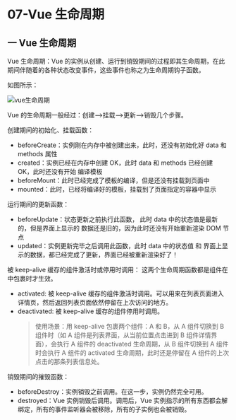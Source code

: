 # 07-Vue 生命周期

## 一 Vue 生命周期

Vue 生命周期：Vue 的实例从创建、运行到销毁期间的过程即其生命周期，在此期间伴随着的各种状态改变事件，这些事件也称之为生命周期钩子函数。

如图所示：

![vue生命周期](../images/mvvm/vue-lifecycle.jpg)

Vue 的生命周期一般经过：创建-->挂载-->更新-->销毁几个步骤。

创建期间的初始化、挂载函数：

- beforeCreate：实例刚在内存中被创建出来，此时，还没有初始化好 data 和 methods 属性
- created：实例已经在内存中创建 OK，此时 data 和 methods 已经创建 OK，此时还没有开始 编译模板
- beforeMount：此时已经完成了模板的编译，但是还没有挂载到页面中
- mounted：此时，已经将编译好的模板，挂载到了页面指定的容器中显示

运行期间的更新函数：

- beforeUpdate：状态更新之前执行此函数， 此时 data 中的状态值是最新的，但是界面上显示的 数据还是旧的，因为此时还没有开始重新渲染 DOM 节点
- updated：实例更新完毕之后调用此函数，此时 data 中的状态值 和 界面上显示的数据，都已经完成了更新，界面已经被重新渲染好了！

被 keep-alive 缓存的组件激活时或停用时调用：
这两个生命周期函数都是组件在<keep-alive></keep-alive>中包裹时才生效。

- activated: 被 keep-alive 缓存的组件激活时调用。可以用来在列表页面进入详情页，然后返回列表页面依然停留在上次访问的地方。
- deactivated: 被 keep-alive 缓存的组件停用时调用。
  > 使用场景：用 keep-alive 包裹两个组件：A 和 B，从 A 组件切换到 B 组件时（如 A 组件是列表界面，从当前位置点击进到 B 组件详情界面），会执行 A 组件的 deactivated 生命周期，从 B 组件切换到 A 组件时会执行 A 组件的 activated 生命周期，此时还是停留在 A 组件的上次点击的那条列表信息处。

销毁期间的摧毁函数：

- beforeDestroy：实例销毁之前调用。在这一步，实例仍然完全可用。
- destroyed：Vue 实例销毁后调用。调用后，Vue 实例指示的所有东西都会解绑定，所有的事件监听器会被移除，所有的子实例也会被销毁。
